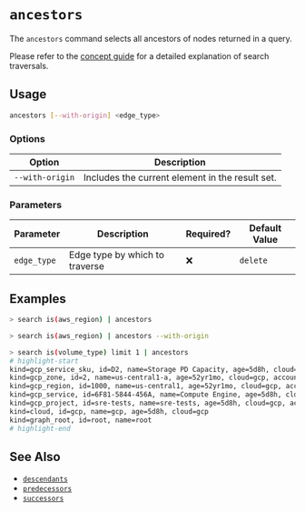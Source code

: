 # `ancestors`

The `ancestors` command selects all ancestors of nodes returned in a query.

Please refer to the [concept guide](../../../concepts/search/traversals.md#by-depth) for a detailed explanation of search traversals.

## Usage

```bash
ancestors [--with-origin] <edge_type>
```

### Options

| Option          | Description                                     |
| --------------- | ----------------------------------------------- |
| `--with-origin` | Includes the current element in the result set. |

### Parameters

| Parameter   | Description                    | Required? | Default Value |
| ----------- | ------------------------------ | --------- | ------------- |
| `edge_type` | Edge type by which to traverse | ❌        | `delete`      |

## Examples

```bash title="Equivalent to 'search is(aws_region) <-[1:]-'"
> search is(aws_region) | ancestors
```

```bash title="Equivalent to 'search is(aws_region) <-[0:]-'"
> search is(aws_region) | ancestors --with-origin
```

```bash
> search is(volume_type) limit 1 | ancestors
# highlight-start
​kind=gcp_service_sku, id=D2, name=Storage PD Capacity, age=5d8h, cloud=gcp, account=sre
​kind=gcp_zone, id=2, name=us-central1-a, age=52yr1mo, cloud=gcp, account=sre, region=us-central1, zone=us-central1-a
​kind=gcp_region, id=1000, name=us-central1, age=52yr1mo, cloud=gcp, account=sre, region=us-central1
​kind=gcp_service, id=6F81-5844-456A, name=Compute Engine, age=5d8h, cloud=gcp, account=sre
​kind=gcp_project, id=sre-tests, name=sre-tests, age=5d8h, cloud=gcp, account=sre
​kind=cloud, id=gcp, name=gcp, age=5d8h, cloud=gcp
​kind=graph_root, id=root, name=root
# highlight-end
```

## See Also

- [`descendants`](./descendants.md)
- [`predecessors`](./predecessors.md)
- [`successors`](./successors.md)
